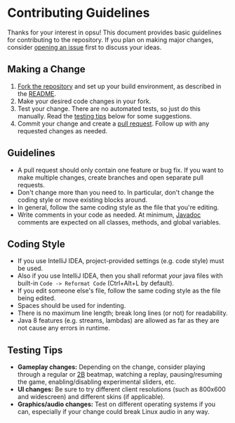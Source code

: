 # Contributing Guidelines

Thanks for your interest in opsu! This document provides basic guidelines for
contributing to the repository. If you plan on making major changes, consider
[opening an issue][issues] first to discuss your ideas.

[issues]: https://github.com/itdelatrisu/opsu/issues/new

## Making a Change

1. [Fork the repository][fork] and set up your build environment, as described
   in the [README][buildenv].
2. Make your desired code changes in your fork.
3. Test your change. There are no automated tests, so just do this manually.
   Read the [testing tips](#testing-tips) below for some suggestions.
4. Commit your change and create a [pull request][PR]. Follow up with any
   requested changes as needed.

[fork]: https://help.github.com/articles/fork-a-repo/
[buildenv]: README.md#building
[PR]: https://help.github.com/articles/creating-a-pull-request-from-a-fork/

## Guidelines

* A pull request should only contain one feature or bug fix. If you want to make
  multiple changes, create branches and open separate pull requests.
* Don't change more than you need to. In particular, don't change the coding
  style or move existing blocks around.
* In general, follow the same coding style as the file that you're editing.
* Write comments in your code as needed. At minimum, [Javadoc][Javadoc] comments
  are expected on all classes, methods, and global variables.

[Javadoc]: https://en.wikipedia.org/wiki/Javadoc#Technical_architecture

## Coding Style

* If you use IntelliJ IDEA, project-provided settings (e.g. code style) must be used.
* Also if you use IntelliJ IDEA, then you shall reformat *your* java files with built-in `Code -> Reformat Code` (Ctrl+Alt+L by default).
* If you edit someone else's file, follow the same coding style as the file being edited.
* Spaces should be used for indenting.
* There is no maximum line length; break long lines (or not) for readability.
* Java 8 features (e.g. streams, lambdas) are allowed as far as they are not cause any errors in runtime.

## Testing Tips

* **Gameplay changes:** Depending on the change, consider playing through a
  regular or [2B][2B] beatmap, watching a replay, pausing/resuming the game,
  enabling/disabling experimental sliders, etc.
* **UI changes:** Be sure to try different client resolutions (such as
  800x600 and widescreen) and different skins (if applicable).
* **Graphics/audio changes:** Test on different operating systems if you can,
  especially if your change could break Linux audio in any way.

[2B]: https://osu.ppy.sh/s/90935

